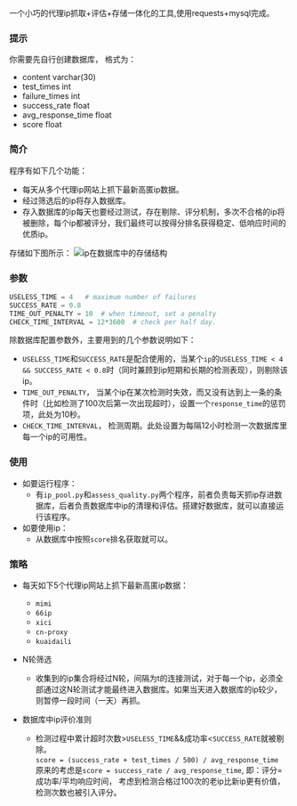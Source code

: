 一个小巧的代理ip抓取+评估+存储一体化的工具,使用requests+mysql完成。


### 提示

你需要先自行创建数据库， 格式为：

* content				varchar(30)
* test_times			int  
* failure_times		    int
* success_rate	 		float
* avg_response_time	    float
* score				    float

### 简介

程序有如下几个功能：

* 每天从多个代理ip网站上抓下最新高匿ip数据。
* 经过筛选后的ip将存入数据库。
* 存入数据库的ip每天也要经过测试，存在剔除、评分机制，多次不合格的ip将被删除，每个ip都被评分，我们最终可以按得分排名获得稳定、低响应时间的优质ip。
   
存储如下图所示：
![ip在数据库中的存储结构](https://github.com/fancoo/Proxy/blob/master/images/data.png)


### 参数
```python
USELESS_TIME = 4   # maximum number of failures
SUCCESS_RATE = 0.8
TIME_OUT_PENALTY = 10  # when timeout, set a penalty
CHECK_TIME_INTERVAL = 12*3600  # check per half day.
```
除数据库配置参数外，主要用到的几个参数说明如下：

* ```USELESS_TIME```和```SUCCESS_RATE```是配合使用的，当某个```ip```的```USELESS_TIME < 4 && SUCCESS_RATE < 0.8```时（同时兼顾到ip短期和长期的检测表现），则剔除该ip。
* ```TIME_OUT_PENALTY```， 当某个ip在某次检测时失效，而又没有达到上一条的条件时（比如检测了100次后第一次出现超时），设置一个```response_time```的惩罚项，此处为10秒。
* ```CHECK_TIME_INTERVAL```， 检测周期。此处设置为每隔12小时检测一次数据库里每一个ip的可用性。

### 使用


* 如要运行程序：
  * 有```ip_pool.py```和```assess_quality.py```两个程序，前者负责每天抓ip存进数据库，后者负责数据库中ip的清理和评估。搭建好数据库，就可以直接运行该程序。
* 如要使用ip：
  * 从数据库中按照```score```排名获取就可以。


### 策略

* 每天如下5个代理ip网站上抓下最新高匿ip数据：
  * ```mimi```
  * ```66ip```
  * ```xici```
  * ```cn-proxy```
  * ```kuaidaili```
* N轮筛选
  * 收集到的ip集合将经过N轮，间隔为t的连接测试，对于每一个ip，必须全部通过这N轮测试才能最终进入数据库。如果当天进入数据库的ip较少，则暂停一段时间（一天）再抓。

* 数据库中ip评价准则
  * 检测过程中累计超时次数>```USELESS_TIME```&&成功率<```SUCCESS_RATE```就被剔除。  
  ```score = (success_rate + test_times / 500) / avg_response_time```  
  原来的考虑是```score = success_rate / avg_response_time```, 即：评分=成功率/平均响应时间， 考虑到检测合格过100次的老ip比新ip更有价值，检测次数也被引入评分。
